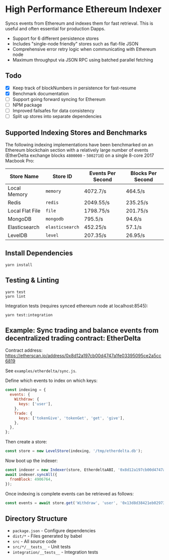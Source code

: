 
# High Performance Ethereum Indexer

Syncs events from Ethereum and indexes them for fast retrieval. This is useful and often essential for production Dapps.

* Support for 6 different persistence stores
* Includes "single-node friendly" stores such as flat-file JSON
* Comprehensive error retry logic when communicating with Ethereum node
* Maximum throughput via JSON RPC using batched parallel fetching

## Todo

- [x] Keep track of blockNumbers in persistence for fast-resume
- [x] Benchmark documentation
- [ ] Support going forward syncing for Ethereum
- [ ] NPM package
- [ ] Improved failsafes for data consistency
- [ ] Split up stores into separate dependencies

## Supported Indexing Stores and Benchmarks

The following indexing implementations have been benchmarked on an Ethereum blockchain section with a relatively large number of events (EtherDelta exchange blocks `4800000` - `5002718`) on a single 8-core 2017 Macbook Pro:

|Store Name         |Store ID       |Events Per Second |Blocks Per Second |
|-------------------|---------------|------------------|------------------|
|Local Memory       |`memory`       |4072.7/s          |464.5/s           |
|Redis              |`redis`        |2049.55/s         |235.25/s          |
|Local Flat File    |`file`         |1798.75/s         |201.75/s          |
|MongoDB            |`mongodb`      |795.5/s           |94.6/s            |
|Elasticsearch      |`elasticsearch`|452.25/s          |57.1/s            |
|LevelDB            |`level`        |207.35/s          |26.95/s           |

## Install Dependencies

```
yarn install
```

## Testing & Linting

```
yarn test
yarn lint
```

Integration tests (requires synced ethereum node at localhost:8545):

```
yarn test:integration
```

## Example: Sync trading and balance events from decentralized trading contract: EtherDelta

Contract address: https://etherscan.io/address/0x8d12a197cb00d4747a1fe03395095ce2a5cc6819

See `examples/etherdelta/sync.js`.

Define which events to index on which keys:

```javascript
const indexing = {
  events: {
    Withdraw: {
      keys: ['user'],
    },
    Trade: {
      keys: ['tokenGive', 'tokenGet', 'get', 'give'],
    },
  },
};
```

Then create a store:

```javascript
const store = new LevelStore(indexing, '/tmp/etherdelta.db');
```

Now boot up the indexer:

```javascript
const indexer = new Indexer(store, EtherdeltaABI, '0x8d12a197cb00d4747a1fe03395095ce2a5cc6819');
await indexer.syncAll({
  fromBlock: 4906764,
});
```

Once indexing is complete events can be retrieved as follows:

```javascript
const events = await store.get('Withdraw', 'user', '0x13d8d38421eb02973f3f923a71a27917bd483190');
```

## Directory Structure

* `package.json` - Configure dependencies
* `dist/*` - Files generated by babel
* `src` - All source code
* `src/*/__tests__` - Unit tests
* `integration/__tests__` - Integration tests
